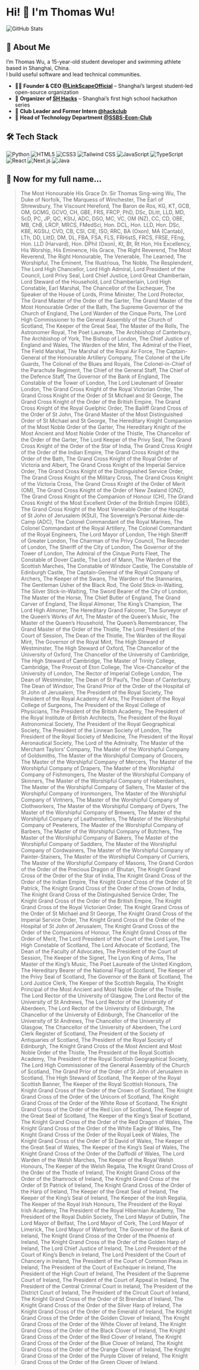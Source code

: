 # Hi! 👋 I'm Thomas Wu!

![GitHub Stats](https://github-readme-stats.vercel.app/api?username=TakumiBC&show_icons=true&bg_color=30,3b82F6,7e22ce&title_color=fff&text_color=fff)

## 💬 About Me

I’m Thomas Wu, a 15-year-old student developer and swimming athlete based in Shanghai, China.  
I build useful software and lead technical communities.

- 🧑‍💻 **Founder & CEO [@LinkScapeOfficial](https://github.com/LinkScapeOfficial)** – Shanghai’s largest student-led open-source organization 
- 🧃 **Organizer of [SH Hacks](https://shhacks.com)** – Shanghai’s first high school hackathon series  
- 🧠 **Club Leader and Former Intern [@hackclub](https://github.com/hackclub)**  
- 🧰 **Head of Technology Department [@SSBS-Econ-Club](https://github.com/SSBS-Econ-Club)**  

## 🛠️ Tech Stack
![Python](https://img.shields.io/badge/Python-3776AB.svg?style=for-the-badge&logo=Python&logoColor=white) ![HTML5](https://img.shields.io/badge/HTML5-E34F26.svg?style=for-the-badge&logo=HTML5&logoColor=white) ![CSS3](https://img.shields.io/badge/CSS3-1572B6.svg?style=for-the-badge&logo=CSS3&logoColor=white) ![Tailwind CSS](https://img.shields.io/badge/Tailwind%20CSS-06B6D4.svg?style=for-the-badge&logo=Tailwind-CSS&logoColor=white) ![JavaScript](https://img.shields.io/badge/JavaScript-F7DF1E.svg?style=for-the-badge&logo=JavaScript&logoColor=black) ![TypeScript](https://img.shields.io/badge/TypeScript-3178C6.svg?style=for-the-badge&logo=TypeScript&logoColor=white) ![React](https://img.shields.io/badge/React-61DAFB.svg?style=for-the-badge&logo=React&logoColor=black) ![Next.js](https://img.shields.io/badge/Next.js-000000.svg?style=for-the-badge&logo=nextdotjs&logoColor=white) ![Java](https://img.shields.io/badge/Java-ED8B00?style=for-the-badge&logo=openjdk&logoColor=white)

## 🏅 Now for my full name…

> The Most Honourable His Grace Dr. Sir Thomas Sing-wing Wu, The Duke of Norfolk, The Marquess of Winchester, The Earl of Shrewsbury, The Viscount Hereford, The Baron de Ros, KG, KT, GCB, OM, GCMG, GCVO, CH, GBE, FRS, FRCP, PhD, DSc, DLitt, LLD, MD, ScD, PC, JP, QC, KStJ, ADC, DSO, MC, VC, OM (NZ), CC, CD, OBE, MB, ChB, LRCP, MRCS, FMedSci, Hon. DCL, Hon. LLD, Hon. DSc, KBE, KGStJ, CVO, CB, CSI, CIE, ISO, RRC, BA (Oxon), MA (Cantab), LTh, DD, LittD, DM, DL, FBA, FSA, FLS, FRHistS, FRCS, FRSE, FEng, Hon. LLD (Harvard), Hon. DPhil (Oxon), Kt, Bt, Rt Hon, His Excellency, His Worship, His Eminence, His Grace, The Right Reverend, The Most Reverend, The Right Honourable, The Venerable, The Learned, The Worshipful, The Eminent, The Illustrious, The Noble, The Resplendent, The Lord High Chancellor, Lord High Admiral, Lord President of the Council, Lord Privy Seal, Lord Chief Justice, Lord Great Chamberlain, Lord Steward of the Household, Lord Chamberlain, Lord High Constable, Earl Marshal, The Chancellor of the Exchequer, The Speaker of the House of Lords, Prime Minister, The Lord Protector, The Grand Master of the Order of the Garter, The Grand Master of the Most Honourable Order of the Bath, The Supreme Governor of the Church of England, The Lord Warden of the Cinque Ports, The Lord High Commissioner to the General Assembly of the Church of Scotland, The Keeper of the Great Seal, The Master of the Rolls, The Astronomer Royal, The Poet Laureate, The Archbishop of Canterbury, The Archbishop of York, The Bishop of London, The Chief Justice of England and Wales, The Warden of the Mint, The Admiral of the Fleet, The Field Marshal, The Marshal of the Royal Air Force, The Captain-General of the Honourable Artillery Company, The Colonel of the Life Guards, The Colonel of the Blues and Royals, The Colonel-in-Chief of the Parachute Regiment, The Chief of the General Staff, The Chief of the Defence Staff, The Governor of the Bank of England, The Constable of the Tower of London, The Lord Lieutenant of Greater London, The Grand Cross Knight of the Royal Victorian Order, The Grand Cross Knight of the Order of St Michael and St George, The Grand Cross Knight of the Order of the British Empire, The Grand Cross Knight of the Royal Guelphic Order, The Bailiff Grand Cross of the Order of St John, The Grand Master of the Most Distinguished Order of St Michael and St George, The Hereditary Knight Companion of the Most Noble Order of the Garter, The Hereditary Knight of the Most Ancient and Most Noble Order of the Thistle, The Chancellor of the Order of the Garter, The Lord Keeper of the Privy Seal, The Grand Cross Knight of the Order of the Star of India, The Grand Cross Knight of the Order of the Indian Empire, The Grand Cross Knight of the Order of the Bath, The Grand Cross Knight of the Royal Order of Victoria and Albert, The Grand Cross Knight of the Imperial Service Order, The Grand Cross Knight of the Distinguished Service Order, The Grand Cross Knight of the Military Cross, The Grand Cross Knight of the Victoria Cross, The Grand Cross Knight of the Order of Merit (OM), The Grand Cross Knight of the Order of New Zealand (ONZ), The Grand Cross Knight of the Companion of Honour (CH), The Grand Cross Knight of the Most Excellent Order of the British Empire (GBE), The Grand Cross Knight of the Most Venerable Order of the Hospital of St John of Jerusalem (KStJ), The Sovereign’s Personal Aide-de-Camp (ADC), The Colonel Commandant of the Royal Marines, The Colonel Commandant of the Royal Artillery, The Colonel Commandant of the Royal Engineers, The Lord Mayor of London, The High Sheriff of Greater London, The Chairman of the Privy Council, The Recorder of London, The Sheriff of the City of London, The Governor of the Tower of London, The Admiral of the Cinque Ports Fleet, The Constable of Dover Castle, The Lord of Mann, The Warden of the Scottish Marches, The Constable of Windsor Castle, The Constable of Edinburgh Castle, The Captain-General of the Royal Company of Archers, The Keeper of the Swans, The Warden of the Stannaries, The Gentleman Usher of the Black Rod, The Gold Stick-in-Waiting, The Silver Stick-in-Waiting, The Sword Bearer of the City of London, The Master of the Horse, The Chief Butler of England, The Grand Carver of England, The Royal Almoner, The King’s Champion, The Lord High Almoner, The Hereditary Grand Falconer, The Surveyor of the Queen’s Works of Art, The Master of the Queen’s Music, The Master of the Queen’s Household, The Queen’s Remembrancer, The Grand Master of the Order of the Thistle, The Lord President of the Court of Session, The Dean of the Thistle, The Warden of the Royal Mint, The Governor of the Royal Mint, The High Steward of Westminster, The High Steward of Oxford, The Chancellor of the University of Oxford, The Chancellor of the University of Cambridge, The High Steward of Cambridge, The Master of Trinity College, Cambridge, The Provost of Eton College, The Vice-Chancellor of the University of London, The Rector of Imperial College London, The Dean of Westminster, The Dean of St Paul’s, The Dean of Canterbury, The Dean of Windsor, The Grand Prior of the Order of the Hospital of St John of Jerusalem, The President of the Royal Society, The President of the Royal Academy of Arts, The President of the Royal College of Surgeons, The President of the Royal College of Physicians, The President of the British Academy, The President of the Royal Institute of British Architects, The President of the Royal Astronomical Society, The President of the Royal Geographical Society, The President of the Linnean Society of London, The President of the Royal Society of Medicine, The President of the Royal Aeronautical Society, The Lord of the Admiralty, The Master of the Merchant Taylors’ Company, The Master of the Worshipful Company of Goldsmiths, The Master of the Worshipful Company of Grocers, The Master of the Worshipful Company of Mercers, The Master of the Worshipful Company of Drapers, The Master of the Worshipful Company of Fishmongers, The Master of the Worshipful Company of Skinners, The Master of the Worshipful Company of Haberdashers, The Master of the Worshipful Company of Salters, The Master of the Worshipful Company of Ironmongers, The Master of the Worshipful Company of Vintners, The Master of the Worshipful Company of Clothworkers, The Master of the Worshipful Company of Dyers, The Master of the Worshipful Company of Brewers, The Master of the Worshipful Company of Leathersellers, The Master of the Worshipful Company of Pewterers, The Master of the Worshipful Company of Barbers, The Master of the Worshipful Company of Butchers, The Master of the Worshipful Company of Bakers, The Master of the Worshipful Company of Saddlers, The Master of the Worshipful Company of Cordwainers, The Master of the Worshipful Company of Painter-Stainers, The Master of the Worshipful Company of Curriers, The Master of the Worshipful Company of Masons, The Grand Cordon of the Order of the Precious Dragon of Bhutan, The Knight Grand Cross of the Order of the Star of India, The Knight Grand Cross of the Order of the Indian Empire, The Knight Grand Cross of the Order of St Patrick, The Knight Grand Cross of the Order of the Crown of India, The Knight Grand Cross of the Distinguished Service Order, The Knight Grand Cross of the Order of the British Empire, The Knight Grand Cross of the Royal Victorian Order, The Knight Grand Cross of the Order of St Michael and St George, The Knight Grand Cross of the Imperial Service Order, The Knight Grand Cross of the Order of the Hospital of St John of Jerusalem, The Knight Grand Cross of the Order of the Companions of Honour, The Knight Grand Cross of the Order of Merit, The Lord President of the Court of the Lord Lyon, The High Constable of Scotland, The Lord Advocate of Scotland, The Dean of the Faculty of Advocates, The President of the Court of Session, The Keeper of the Signet, The Lyon King of Arms, The Master of the King’s Music, The Poet Laureate of the United Kingdom, The Hereditary Bearer of the National Flag of Scotland, The Keeper of the Privy Seal of Scotland, The Governor of the Bank of Scotland, The Lord Justice Clerk, The Keeper of the Scottish Regalia, The Knight Principal of the Most Ancient and Most Noble Order of the Thistle, The Lord Rector of the University of Glasgow, The Lord Rector of the University of St Andrews, The Lord Rector of the University of Aberdeen, The Lord Rector of the University of Edinburgh, The Chancellor of the University of Edinburgh, The Chancellor of the University of St Andrews, The Chancellor of the University of Glasgow, The Chancellor of the University of Aberdeen, The Lord Clerk Register of Scotland, The President of the Society of Antiquaries of Scotland, The President of the Royal Society of Edinburgh, The Knight Grand Cross of the Most Ancient and Most Noble Order of the Thistle, The President of the Royal Scottish Academy, The President of the Royal Scottish Geographical Society, The Lord High Commissioner of the General Assembly of the Church of Scotland, The Grand Prior of the Order of St John of Jerusalem in Scotland, The High Steward of Scotland, The Keeper of the Royal Scottish Banner, The Keeper of the Royal Scottish Honours, The Knight Grand Cross of the Order of the Crown of Scotland, The Knight Grand Cross of the Order of the Unicorn of Scotland, The Knight Grand Cross of the Order of the White Rose of Scotland, The Knight Grand Cross of the Order of the Red Lion of Scotland, The Keeper of the Great Seal of Scotland, The Keeper of the King’s Seal of Scotland, The Knight Grand Cross of the Order of the Red Dragon of Wales, The Knight Grand Cross of the Order of the White Eagle of Wales, The Knight Grand Cross of the Order of the Royal Leek of Wales, The Knight Grand Cross of the Order of St David of Wales, The Keeper of the Great Seal of Wales, The Keeper of the King’s Seal of Wales, The Knight Grand Cross of the Order of the Daffodil of Wales, The Lord Warden of the Welsh Marches, The Keeper of the Royal Welsh Honours, The Keeper of the Welsh Regalia, The Knight Grand Cross of the Order of the Thistle of Ireland, The Knight Grand Cross of the Order of the Shamrock of Ireland, The Knight Grand Cross of the Order of St Patrick of Ireland, The Knight Grand Cross of the Order of the Harp of Ireland, The Keeper of the Great Seal of Ireland, The Keeper of the King’s Seal of Ireland, The Keeper of the Irish Regalia, The Keeper of the Royal Irish Honours, The President of the Royal Irish Academy, The President of the Royal Hibernian Academy, The President of the Royal Dublin Society, The Lord Mayor of Dublin, The Lord Mayor of Belfast, The Lord Mayor of Cork, The Lord Mayor of Limerick, The Lord Mayor of Waterford, The Governor of the Bank of Ireland, The Knight Grand Cross of the Order of the Phoenix of Ireland, The Knight Grand Cross of the Order of the Golden Harp of Ireland, The Lord Chief Justice of Ireland, The Lord President of the Court of King’s Bench in Ireland, The Lord President of the Court of Chancery in Ireland, The President of the Court of Common Pleas in Ireland, The President of the Court of Exchequer in Ireland, The President of the High Court of Ireland, The President of the Supreme Court of Ireland, The President of the Court of Appeal in Ireland, The President of the Central Criminal Court in Ireland, The President of the District Court of Ireland, The President of the Circuit Court of Ireland, The Knight Grand Cross of the Order of St Brendan of Ireland, The Knight Grand Cross of the Order of the Silver Harp of Ireland, The Knight Grand Cross of the Order of the Emerald of Ireland, The Knight Grand Cross of the Order of the Golden Clover of Ireland, The Knight Grand Cross of the Order of the White Clover of Ireland, The Knight Grand Cross of the Order of the Black Clover of Ireland, The Knight Grand Cross of the Order of the Red Clover of Ireland, The Knight Grand Cross of the Order of the Blue Clover of Ireland, The Knight Grand Cross of the Order of the Orange Clover of Ireland, The Knight Grand Cross of the Order of the Purple Clover of Ireland, The Knight Grand Cross of the Order of the Green Clover of Ireland.
</div>
